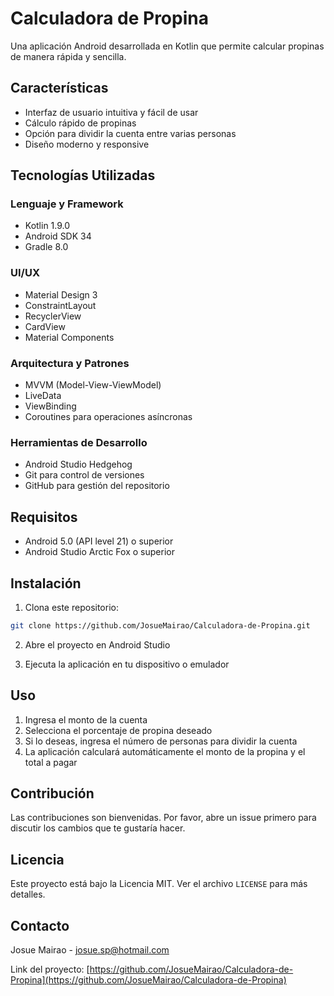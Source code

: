 # Calculadora de Propina

Una aplicación Android desarrollada en Kotlin que permite calcular propinas de manera rápida y sencilla.

## Características

- Interfaz de usuario intuitiva y fácil de usar
- Cálculo rápido de propinas
- Opción para dividir la cuenta entre varias personas
- Diseño moderno y responsive

## Tecnologías Utilizadas

### Lenguaje y Framework
- Kotlin 1.9.0
- Android SDK 34
- Gradle 8.0

### UI/UX
- Material Design 3
- ConstraintLayout
- RecyclerView
- CardView
- Material Components

### Arquitectura y Patrones
- MVVM (Model-View-ViewModel)
- LiveData
- ViewBinding
- Coroutines para operaciones asíncronas

### Herramientas de Desarrollo
- Android Studio Hedgehog
- Git para control de versiones
- GitHub para gestión del repositorio

## Requisitos

- Android 5.0 (API level 21) o superior
- Android Studio Arctic Fox o superior

## Instalación

1. Clona este repositorio:
```bash
git clone https://github.com/JosueMairao/Calculadora-de-Propina.git
```

2. Abre el proyecto en Android Studio

3. Ejecuta la aplicación en tu dispositivo o emulador

## Uso

1. Ingresa el monto de la cuenta
2. Selecciona el porcentaje de propina deseado
3. Si lo deseas, ingresa el número de personas para dividir la cuenta
4. La aplicación calculará automáticamente el monto de la propina y el total a pagar

## Contribución

Las contribuciones son bienvenidas. Por favor, abre un issue primero para discutir los cambios que te gustaría hacer.

## Licencia

Este proyecto está bajo la Licencia MIT. Ver el archivo `LICENSE` para más detalles.

## Contacto

Josue Mairao - [josue.sp@hotmail.com](mailto:josue.sp@hotmail.com)

Link del proyecto: [https://github.com/JosueMairao/Calculadora-de-Propina](https://github.com/JosueMairao/Calculadora-de-Propina) 